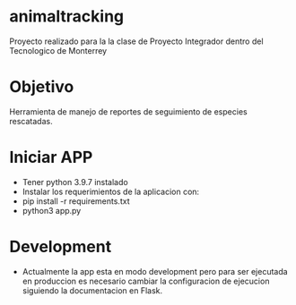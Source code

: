 # animaltracking

Proyecto realizado para la la clase de Proyecto Integrador dentro del Tecnologico de Monterrey

# Objetivo
Herramienta de manejo de reportes de seguimiento de especies rescatadas.

# Iniciar APP
- Tener python 3.9.7 instalado
- Instalar los requerimientos de la aplicacion con:
- pip install -r requirements.txt
- python3 app.py

# Development
- Actualmente la app esta en modo development pero para ser ejecutada en produccion es necesario cambiar la configuracion de ejecucion siguiendo la documentacion en Flask.
